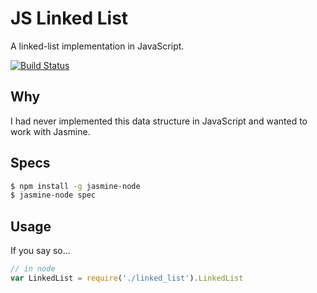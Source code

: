# JS Linked List

A linked-list implementation in JavaScript.

[![Build Status](https://travis-ci.org/parkr/js-linked-list.svg?branch=master)](https://travis-ci.org/parkr/js-linked-list)

## Why

I had never implemented this data structure in JavaScript and wanted to work with Jasmine.

## Specs

```bash
$ npm install -g jasmine-node
$ jasmine-node spec
```

## Usage

If you say so...

```javascript
// in node
var LinkedList = require('./linked_list').LinkedList
```
